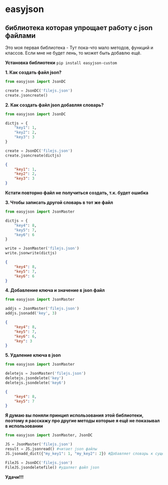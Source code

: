 # easyjson
## библиотека которая упрощает работу с json файлами

Это моя первая библиотека - Тут пока-что мало методов, функций и классов. Если мне не будет лень, то может быть добавлю ещё.

**Установка библиотеки** `pip install easyjson-custom`

**1. Как создать файл json?**
```python
from easyjson import JsonDC

create = JsonDC('filejs.json')
create.jsoncreate()
```
**2. Как создать файл json добавляя словарь?**
```python
from easyjson import JsonDC

dictjs = {
    "key1": 1,
    "key2": 2,
    "key3": 3
}

create = JsonDC('filejs.json')
create.jsoncreate(dictjs)
```
```json
{
    "key1": 1,
    "key2": 2,
    "key3": 3
}
```
**Кстати повторно файл не получиться создать, т.к. будет ошибка**

**3. Чтобы записать другой словарь в тот же файл**
```python
from easyjson import JsonMaster

dictjs = {
    "key4": 8,
    "key5": 7,
    "key6": 6
}

write = JsonMaster('filejs.json')
write.jsonwrite(dictjs)
```
```json
{
    "key4": 8,
    "key5": 7,
    "key6": 6
}
```
**4. Добавление ключа и значение в json файл**
```python
from easyjson import JsonMaster

addjs = JsonMaster('filejs.json')
addjs.jsonadd('key', 3)
```
```json
{
    "key4": 8,
    "key5": 7,
    "key6": 6,
    "key": 3
}
```
**5. Удаление ключа в json**
```python
from easyjson import JsonMaster

deletejs = JsonMaster('filejs.json')
deletejs.jsondelete('key')
deletejs.jsondelete('key6')
```
```json
{
    "key4": 8,
    "key5": 7
}
```
**Я думаю вы поняли принцип использования этой библиотеки, поэтому я расскажу про другие методы которые я ещё не показывал в использовании**
```python
from easyjson import JsonMaster, JsonDC

JS = JsonMaster('filejs.json')
result = JS.jsonread() #читает json файлы
JS.jsonadd_dict({"my_key1": 1, "my_key2": 2}) #Добавляет словарь к существующему

FileJS = JsonDC('filejs.json')
FileJS.jsondeletefile() #удаляет файл json
```
**Удачи!!!**
